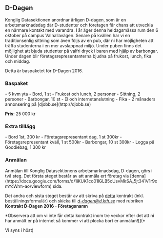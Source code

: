 D-Dagen
-------

Konglig Datasektionen anordnar årligen D-dagen, som är en
arbetsmarknadsdag där D-studenter och företagen får chans att utveckla
en närmare kontakt med varandra. I år äger denna heldagsmässa rum den 6
oktober på campus Valhallavägen. Senare på kvällen har vi en
traditionsenlig sittning som även följs av en pub, där ni har
möjligheten att träffa studenterna i en mer avslappnad miljö. Under
puben finns det möjlighet att bjuda studenter på valfri dryck i baren
med hjälp av barbongar. Under dagen blir företagsrepresentanterna bjudna
på frukost, lunch, fika och middag.

Detta är baspaketet för D-Dagen 2016.

<h3>
Baspaket

</h3>
-   5 kvm yta
-   Bord, 1 st
-   Frukost och lunch, 2 personer
-   Sittning, 2 personer
-   Barbongar, 10 st
-   El och internetanslutning
-   Fika
-   2 månaders annonsering på [djobb.se](http://djobb.se)

**Pris:** 25 000 kr

<h3>
Extra tilllägg

</h3>
-   Bord 1st, 300 kr
-   Företagsrepresentant dag, 1 st 300kr
-   Företagsrepresentant kväll, 1 st 500kr
-   Barbongar, 10 st 300kr
-   Logga på Goodiebag, 1 300 kr

<h3>
Anmälan

</h3>
Anmälan till Konglig Datasektionens arbetsmarknadsdag, D-dagen, görs i
två steg. Det första steget består av att anmäla ert företag via
[denna](https://docs.google.com/forms/d/1iKUK1co01lGLB5cUsvMkSA_5jt341V1r9omYcWrm-ao/viewform)
sida.

Det andra och sista steget består av att skriva på
[detta](http://purjo.datasektionen.se/naringsliv/d-dagen/d-dagen_kontrakt_2016.pdf)
kontrakt (inkl. beställningsformulär) och skicka till *d-dagen@d.kth.se*
med rubriken <br>**Kontrakt D-Dagen 2016 - Företagsnamn**

\*Observera att om vi inte får detta kontrakt inom tre veckor efter det
att ni har anmält er på internet så kommer vi att plocka bort er
anmälan![](*

Vi syns i höst)
